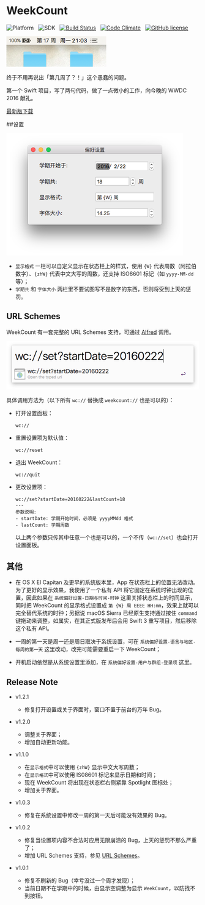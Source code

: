 # WeekCount

![Platform](https://img.shields.io/badge/platform-OS%20X-orange.svg)&nbsp;&nbsp;&nbsp;![SDK](https://img.shields.io/badge/SDK-10.11-lightgrey.svg)&nbsp;&nbsp;&nbsp;[![Build Status](https://travis-ci.org/JeziL/WeekCount.svg?branch=master)](https://travis-ci.org/JeziL/WeekCount)&nbsp;&nbsp;&nbsp;[![Code Climate](https://codeclimate.com/github/JeziL/WeekCount/badges/gpa.svg)](https://codeclimate.com/github/JeziL/WeekCount)&nbsp;&nbsp;&nbsp;[![GitHub license](https://img.shields.io/badge/license-GPLv2-blue.svg)](https://raw.githubusercontent.com/JeziL/WeekCount/master/LICENSE)

![Screenshot](assets/screenshot.png)

终于不用再说出「第几周了？！」这个愚蠢的问题。

第一个 Swift 项目，写了两句代码，做了一点微小的工作，向今晚的 WWDC 2016 献礼。

[最新版下载](https://raw.githubusercontent.com/JeziL/WeekCount/master/releases/WeekCount_latest.zip)

##设置

![Preferences](assets/preferences.png)

- `显示格式` 一栏可以自定义显示在状态栏上的样式，使用 `{W}` 代表周数（阿拉伯数字）、`{zhW}` 代表中文大写的周数，还支持 ISO8601 标记（如 `yyyy-MM-dd` 等）；
- `学期共` 和 `字体大小` 两栏里不要试图写不是数字的东西，否则将受到上天的惩罚。

## URL Schemes

WeekCount 有一套完整的 URL Schemes 支持，可通过 [Alfred](https://www.alfredapp.com/) 调用。

![URLSchemes](assets/URLSchemes.png)

具体调用方法为（以下所有 `wc://` 替换成 `weekcount://` 也是可以的）：

- 打开设置面板：

	```
	wc://
	```

- 重置设置项为默认值：

	```
	wc://reset
	```
	
- 退出 WeekCount：

	```
	wc://quit
	```
	
- 更改设置项：

	```
	wc://set?startDate=20160222&lastCount=18
	---
	参数说明:
	- startDate: 学期开始时间，必须是 yyyyMMdd 格式
	- lastCount: 学期周数
	```
	
	以上两个参数只传其中任意一个也是可以的，一个不传（`wc://set`）也会打开设置面板。

## 其他

- 在 OS X El Capitan 及更早的系统版本里，App 在状态栏上的位置无法改动。为了更好的显示效果，我使用了一个私有 API 将它固定在系统时钟出现的位置，因此如果在 `系统偏好设置-日期与时间-时钟` 这里关掉状态栏上的时间显示，同时把 WeekCount 的显示格式设置成 `第 {W} 周 EEEE HH:mm`，效果上就可以完全替代系统的时钟；另据说 macOS Sierra 已经原生支持通过按住 `command` 键拖动来调整，如属实，在其正式版发布后会用 Swift 3 重写项目，然后移除这个私有 API。

- 一周的第一天是周一还是周日取决于系统设置，可在 `系统偏好设置-语言与地区-每周的第一天` 这里改动，改完可能需要重启一下 WeekCount；

- 开机启动依然是从系统设置里添加，在 `系统偏好设置-用户与群组-登录项` 这里。

## Release Note

- v1.2.1

	- 修复打开设置或关于界面时，窗口不置于前台的万年 Bug。

- v1.2.0

	- 调整关于界面；
	- 增加自动更新功能。

- v1.1.0

	- 在`显示格式`中可以使用 `{zhW}` 显示中文大写周数；
	- 在`显示格式`中可以使用 IS08601 标记来显示日期和时间；
	- 现在 WeekCount 将出现在状态栏右侧紧靠 Spotlight 图标处；
	- 增加关于界面。

- v1.0.3

	- 修复在系统设置中修改一周的第一天后可能没有效果的 Bug。

- v1.0.2

	- 修复当设置项内容不合法时应用无限崩溃的 Bug，上天的惩罚不那么严重了；
	- 增加 URL Schemes 支持，参见 [URL Schemes](#url-schemes)。

- v1.0.1

  - 修复不刷新的 Bug（幸亏没过一个周才发现）；
  - 当前日期不在学期中的时候，由显示空调整为显示 `WeekCount`，以防找不到按钮。

